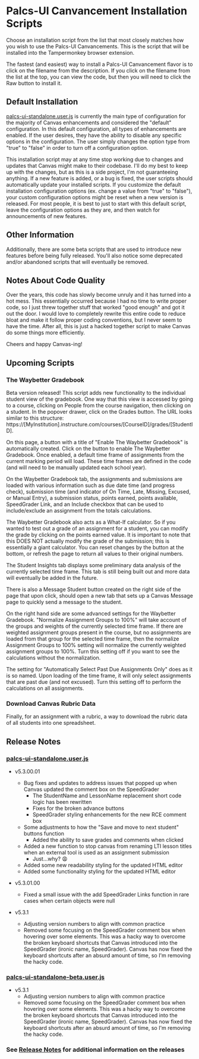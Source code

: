 # Palcs-UI Canvancement Installation Scripts
Choose an installation script from the list that most closely matches how you wish to use the Palcs-UI Canvancements. This is the script that will be installed into the Tampermonkey browser extension.

The fastest (and easiest) way to install a Palcs-UI Canvancement flavor is to click on the filename from the description. If you click on the filename from the list at the top, you can view the code, but then you will need to click the Raw button to install it.

## Default Installation
[palcs-ui-standalone.user.js](https://github.com/dslusser/PalcsUI-Canvancement/raw/master/install/palcs-ui-standalone.user.js) is currently the main type of configuration for the majority of Canvas enhancements and considered the "default" configuration. In this default configuration, all types of enhancements are enabled. If the user desires, they have the ability to disable any specific options in the configuration. The user simply changes the option type from "true" to "false" in order to turn off a configuration option.

This installation script may at any time stop working due to changes and updates that Canvas might make to their codebase. I'll do my best to keep up with the changes, but as this is a side project, I'm not guaranteeing anything. If a new feature is added, or a bug is fixed, the user scripts should automatically update your installed scripts. If you customize the default installation configuration options (ex. change a value from "true" to "false"), your custom configuration options might be reset when a new version is released. For most people, it is best to just to start with this default script, leave the configuration options as they are, and then watch for announcements of new features.

## Other Information
Additionally, there are some beta scripts that are used to introduce new features before being fully released. You'll also notice some deprecated and/or abandoned scripts that will eventually be removed. 

## Notes About Code Quality
Over the years, this code has slowly become unruly and it has turned into a hot mess. This essentially occurred because I had no time to write proper code, so I just threw together stuff that worked "good enough" and got it out the door. I would love to completely rewrite this entire code to reduce bloat and make it follow proper coding conventions, but I never seem to have the time. After all, this is just a hacked together script to make Canvas do some things more efficiently. 

Cheers and happy Canvas-ing!

## Upcoming Scripts
### The Waybetter Gradebook
Beta version released! This script adds new functionality to the individual student view of the gradebook. One way that this view is accessed by going to a course, clicking on People from the course navigation, then clicking on a student. In the popover drawer, click on the Grades button. The URL looks similar to this structure: https://[MyInstitution].instructure.com/courses/[CourseID]/grades/[StudentID].

On this page, a button with a title of "Enable The Waybetter Gradebook" is automatically created. Click on the button to enable The Waybetter Gradebook. Once enabled, a default time frame of assignments from the current marking period will load. These time frames are defined in the code (and will need to be manually updated each school year).

On the Waybetter Gradebook tab, the assignments and submissions are loaded with various information such as due date time (and progress check), submission time (and indicator of On Time, Late, Missing, Excused, or Manual Entry), a submission status, points earned, points available, SpeedGrader Link, and an Include checkbox that can be used to include/exclude an assignment from the totals calculations.

The Waybetter Gradebook also acts as a What-If calculator. So if you wanted to test out a grade of an assignment for a student, you can modify the grade by clicking on the points earned value. It is important to note that this DOES NOT actually modify the grade of the submission; this is essentially a giant calculator. You can reset changes by the button at the bottom, or refresh the page to return all values to their original numbers.

The Student Insights tab displays some preliminary data analysis of the currently selected time frame. This tab is still being built out and more data will eventually be added in the future.

There is also a Message Student button created on the right side of the page that upon click, should open a new tab that sets up a Canvas Message page to quickly send a message to the student.

On the right hand side are some advanced settings for the Waybetter Gradebook. "Normalize Assignment Groups to 100%" will take account of the groups and weights of the currently selected time frame. If there are weighted assignment groups present in the course, but no assignments are loaded from that group for the selected time frame, then the normalize Assignment Groups to 100% setting will normalize the currently weighted assignment groups to 100%. Turn this setting off if you want to see the calculations without the normalization. 

The setting for "Automatically Select Past Due Assignments Only" does as it is so named. Upon loading of the time frame, it will only select assignments that are past due (and not excused). Turn this setting off to perform the calculations on all assignments.

### Download Canvas Rubric Data
Finally, for an assignment with a rubric, a way to download the rubric data of all students into one spreadsheet.

## Release Notes
### [palcs-ui-standalone.user.js](https://github.com/dslusser/PalcsUI-Canvancement/raw/master/install/palcs-ui-standalone.user.js) 
- v5.3.00.01
  - Bug fixes and updates to address issues that popped up when Canvas updated the comment box on the SpeedGrader
    - The StudentName and LessonName replacement short code logic has been rewritten
    - Fixes for the broken advance buttons
    - SpeedGrader styling enhancements for the new RCE comment box
  - Some adjustments to how the "Save and move to next student" buttons function 
    - Added the ability to save grades and comments when clicked
  - Added a new function to stop canvas from renaming LTI lesson titles when an external tool is used as an assignment submission
    - Just...why? 😩
  - Added some new readability styling for the updated HTML editor
  - Added some functionality styling for the updated HTML editor

- v5.3.01.00
  - Fixed a small issue with the add SpeedGrader Links function in rare cases when certain objects were null

- v5.3.1
  - Adjusting version numbers to align with common practice
  - Removed some focusing on the SpeedGrader comment box when hovering over some elements. This was a hacky way to overcome the broken keyboard shortcuts that Canvas introduced into the SpeedGrader (ironic name, SpeedGrader). Canvas has now fixed the keyboard shortcuts after an absurd amount of time, so I'm removing the hacky code.

### [palcs-ui-standalone-beta.user.js](https://github.com/dslusser/PalcsUI-Canvancement/raw/master/install/palcs-ui-standalone-beta.user.js)
- v5.3.1
  - Adjusting version numbers to align with common practice
  - Removed some focusing on the SpeedGrader comment box when hovering over some elements. This was a hacky way to overcome the broken keyboard shortcuts that Canvas introduced into the SpeedGrader (ironic name, SpeedGrader). Canvas has now fixed the keyboard shortcuts after an absurd amount of time, so I'm removing the hacky code.

### See [Release Notes](Release%20Notes.md) for additional information on the releases